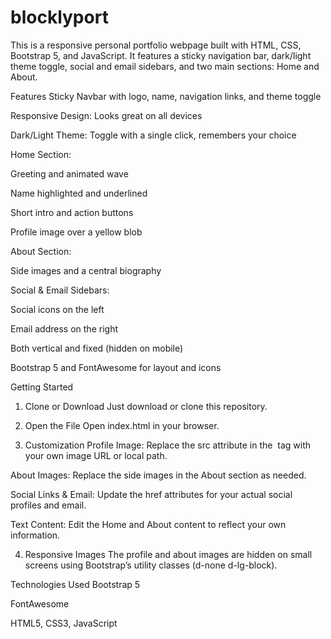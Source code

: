 # blocklyport
This is a responsive personal portfolio webpage built with HTML, CSS, Bootstrap 5, and JavaScript.
It features a sticky navigation bar, dark/light theme toggle, social and email sidebars, and two main sections: Home and About.

Features
Sticky Navbar with logo, name, navigation links, and theme toggle

Responsive Design: Looks great on all devices

Dark/Light Theme: Toggle with a single click, remembers your choice

Home Section:

Greeting and animated wave

Name highlighted and underlined

Short intro and action buttons

Profile image over a yellow blob

About Section:

Side images and a central biography

Social & Email Sidebars:

Social icons on the left

Email address on the right

Both vertical and fixed (hidden on mobile)

Bootstrap 5 and FontAwesome for layout and icons

Getting Started
1. Clone or Download
Just download or clone this repository.

2. Open the File
Open index.html in your browser.

3. Customization
Profile Image:
Replace the src attribute in the <img class="profile-img"> tag with your own image URL or local path.

About Images:
Replace the side images in the About section as needed.

Social Links & Email:
Update the href attributes for your actual social profiles and email.

Text Content:
Edit the Home and About content to reflect your own information.

4. Responsive Images
The profile and about images are hidden on small screens using Bootstrap’s utility classes (d-none d-lg-block).

Technologies Used
Bootstrap 5

FontAwesome

HTML5, CSS3, JavaScript
